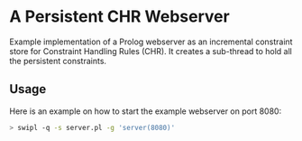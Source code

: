 # A Persistent CHR Webserver

Example implementation of a Prolog webserver as an incremental constraint store for Constraint Handling Rules (CHR). It creates a sub-thread to hold all the persistent constraints.

## Usage

Here is an example on how to start the example webserver on port 8080:

```sh
> swipl -q -s server.pl -g 'server(8080)'
```
